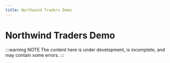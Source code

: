 ```yaml
---
title: Northwind Traders Demo
---
```

# Northwind Traders Demo

:::warning NOTE
The content here is under development, is incomplete, and may contain some errors.
:::
